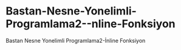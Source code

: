 # Bastan-Nesne-Yonelimli-Programlama2--nline-Fonksiyon
Bastan Nesne  Yonelimli Programlama2-İnline Fonksiyon
